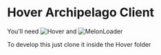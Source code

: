 ﻿# Hover Archipelago Client

You'll need ![Hover](https://www.pcgamingwiki.com/wiki/Hover_(2017)) and ![MelonLoader](https://melonwiki.xyz/)

To develop this just clone it inside the Hover folder